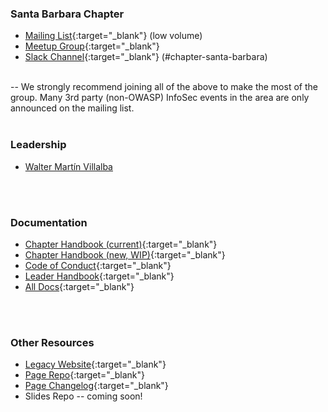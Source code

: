 ### Santa Barbara Chapter
* [Mailing List](https://groups.google.com/a/owasp.org/forum/#!forum/santa-barbara-chapter){:target="_blank"} (low volume)
* [Meetup Group](https://www.meetup.com/Santa-Barbara-OWASP-Chapter/){:target="_blank"}
* [Slack Channel](https://owasp.slack.com/app_redirect?channel=chapter-santa-barbara){:target="_blank"} (#chapter-santa-barbara)
<br>
-- We strongly recommend joining all of the above to make the most of the group. Many 3rd party (non-OWASP) InfoSec events in the area are only announced on the mailing list.
<br>
<br>

### Leadership
* [Walter Martín Villalba](mailto:martin.villalba@owasp.org)
<br>
<br>

### Documentation
* [Chapter Handbook (current)](https://owasp.org/www-policy/operational/chapter-handbook-existing){:target="_blank"}
* [Chapter Handbook (new, WIP)](https://owasp.org/www-policy/operational/chapters){:target="_blank"}
* [Code of Conduct](https://owasp.org/www-policy/operational/code-of-conduct){:target="_blank"}
* [Leader Handbook](https://owasp.org/www-policy/operational/leader){:target="_blank"}
* [All Docs](https://owasp.org/www-policy/){:target="_blank"}
<br>
<br>

### Other Resources
* [Legacy Website](https://wiki.owasp.org/index.php/Santa_Barbara){:target="_blank"}
* [Page Repo](https://github.com/OWASP/www-chapter-santa-barbara){:target="_blank"}
* [Page Changelog](https://github.com/OWASP/www-chapter-santa-barbara/commits/master){:target="_blank"}
* Slides Repo -- coming soon!
<br>
<br>